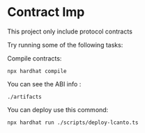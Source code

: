 # Contract Imp

This project only include protocol contracts 

Try running some of the following tasks:



Compile contracts:
```shell
npx hardhat compile
```
You can see the ABI info :
```
./artifacts
```

You can deploy use this commond:
```shell
npx hardhat run ./scripts/deploy-lcanto.ts
```



